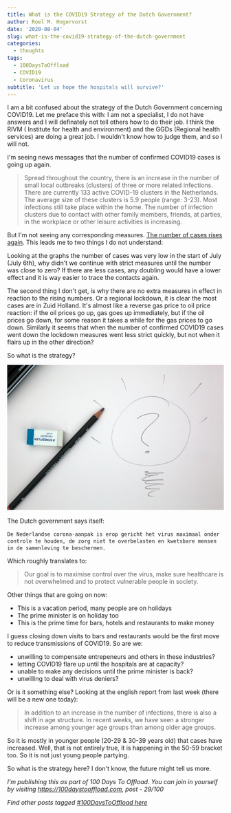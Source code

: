 ```yaml
---
title: What is the COVID19 Strategy of the Dutch Government?
author: Roel M. Hogervorst
date: '2020-08-04'
slug: what-is-the-covid19-strategy-of-the-dutch-government
categories:
  - thoughts
tags:
  - 100DaysToOffload
  - COVID19
  - Coronavirus
subtitle: 'Let us hope the hospitals will survive?'
---
```


I am a bit confused about the strategy of the Dutch Government concerning
COVID19. Let me preface this with: I am not a specialist, I do not have answers
and I will definately not tell others how to do their job. I think the RIVM (
Institute for health and environment) and the GGDs (Regional health services)
are doing a great job. I wouldn't know how to judge them, and so I will not. 

I'm seeing news messages that the number of confirmed COVID19 cases is going up
again. 

> Spread throughout the country, there is an increase in the number of small local outbreaks (clusters) of three or more related infections. There are currently 133 active COVID-19 clusters in the Netherlands. The average size of these clusters is 5.9 people (range: 3-23). Most infections still take place within the home. The number of infection clusters due to contact with other family members, friends, at parties, in the workplace or other leisure activities is increasing.

But I'm not seeing any corresponding measures. [The number of cases rises again](https://www.rivm.nl/node/160411 "english version"). This leads me
to two things I do not understand:

Looking at the graphs the number of cases was very low in the start of July (July 6th), why
didn't we continue with strict measures until the number was close to zero?
If there are less cases, any doubling would have a lower effect and it is way
easier to trace the contacts again. 

The second thing I don't get, is why there are no extra measures in effect in
reaction to the rising numbers. Or a regional lockdown, it is clear the most
cases are in Zuid Holland. It's almost like a reverse gas price to oil price 
reaction: if the oil prices go up, gas goes up immediately, but if the oil prices
go down, for some reason it takes a while for the gas prices to go down. 
Similarly it seems that when the number of confirmed COVID19 cases went down
the lockdown measures went less strict quickly, but not when it flairs up in 
the other direction?

So what is the strategy?

![image of question mark on paper](mark-fletcher-strategy.jpg)

The Dutch government says itself:

```
De Nederlandse corona-aanpak is erop gericht het virus maximaal onder controle te houden, de zorg niet te overbelasten en kwetsbare mensen in de samenleving te beschermen.
```
Which roughly translates to:

> Our goal is to maximise control over the virus, make sure healthcare is not 
overwhelmed and to protect vulnerable people in society. 

Other things that are going on now:

- This is a vacation period, many people are on holidays
- The prime minister is on holiday too
- This is the prime time for bars, hotels and restaurants to make money

I guess closing down visits to bars and restaurants would be the first move
to reduce transmissions of COVID19. So are we:

- unwilling to compensate entrepeneurs and others in these industries?
- letting COVID19 flare up until the hospitals are at capacity?
- unable to make any decisions until the prime minister is back?
- unwilling to deal with virus deniers?

Or is it something else?
Looking at the english report from last week (there will be a new one today):

> In addition to an increase in the number of infections, there is also a shift in age structure. In recent weeks, we have seen a stronger increase among younger age groups than among older age groups. 

So it is mostly in younger people (20-29 & 30-39 years old) that cases have increased. Well, that is not entirely true, it is happening in the 50-59 
bracket too. So it is not just young people partying. 

So what is the strategy here? I don't know, the future might tell us more. 


*I’m publishing this as part of 100 Days To Offload. You can join in yourself by visiting https://100daystooffload.com, post - 29/100*

*Find other posts tagged  [#100DaysToOffload here](https://notes.rmhogervorst.nl/tags/100DaysToOffload/)*
